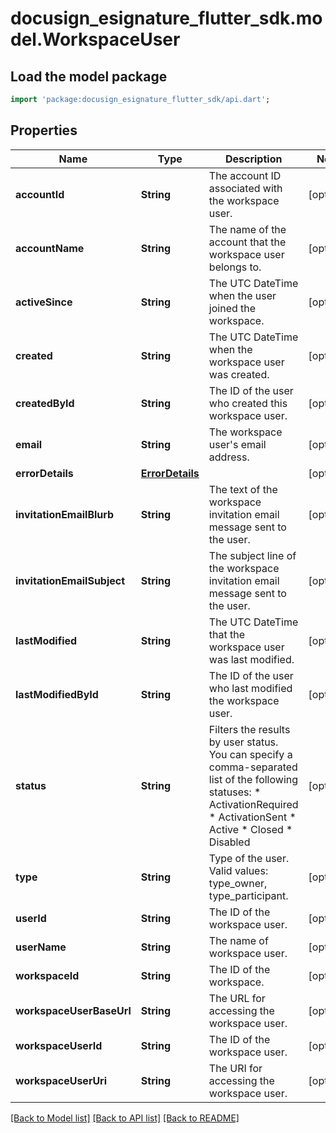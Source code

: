 # docusign_esignature_flutter_sdk.model.WorkspaceUser

## Load the model package
```dart
import 'package:docusign_esignature_flutter_sdk/api.dart';
```

## Properties
Name | Type | Description | Notes
------------ | ------------- | ------------- | -------------
**accountId** | **String** | The account ID associated with the workspace user. | [optional] 
**accountName** | **String** | The name of the account that the workspace user belongs to. | [optional] 
**activeSince** | **String** | The UTC DateTime when the user joined the workspace. | [optional] 
**created** | **String** | The UTC DateTime when the workspace user was created. | [optional] 
**createdById** | **String** | The ID of the user who created this workspace user. | [optional] 
**email** | **String** | The workspace user's email address. | [optional] 
**errorDetails** | [**ErrorDetails**](ErrorDetails.md) |  | [optional] 
**invitationEmailBlurb** | **String** | The text of the workspace invitation email message sent to the user. | [optional] 
**invitationEmailSubject** | **String** | The subject line of the workspace invitation email message sent to the user. | [optional] 
**lastModified** | **String** | The UTC DateTime that the workspace user was last modified. | [optional] 
**lastModifiedById** | **String** | The ID of the user who last modified the workspace user. | [optional] 
**status** | **String** | Filters the results by user status. You can specify a comma-separated list of the following statuses:  * ActivationRequired  * ActivationSent  * Active * Closed  * Disabled | [optional] 
**type** | **String** | Type of the user. Valid values: type_owner, type_participant. | [optional] 
**userId** | **String** | The ID of the workspace user. | [optional] 
**userName** | **String** | The name of workspace user. | [optional] 
**workspaceId** | **String** | The ID of the workspace. | [optional] 
**workspaceUserBaseUrl** | **String** | The URL for accessing the workspace user. | [optional] 
**workspaceUserId** | **String** | The ID of the workspace user. | [optional] 
**workspaceUserUri** | **String** | The URI for accessing the workspace user. | [optional] 

[[Back to Model list]](../README.md#documentation-for-models) [[Back to API list]](../README.md#documentation-for-api-endpoints) [[Back to README]](../README.md)


